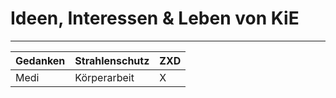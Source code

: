 # Ideen, Interessen & Leben von KiE

---

| Gedanken        | Strahlenschutz           | ZXD  
| ------------- |-------------| -----
| Medi      | Körperarbeit | X 
